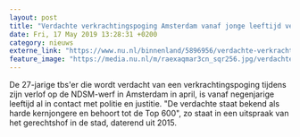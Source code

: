 ```yaml
---
layout: post
title: "Verdachte verkrachtingspoging Amsterdam vanaf jonge leeftijd veelpleger"
date: Fri, 17 May 2019 13:28:31 +0200
category: nieuws
externe_link: "https://www.nu.nl/binnenland/5896956/verdachte-verkrachtingspoging-amsterdam-vanaf-jonge-leeftijd-veelpleger.html"
feature_image: "https://media.nu.nl/m/raexaqmar3cn_sqr256.jpg/verdachte-verkrachtingspoging-amsterdam-vanaf-jonge-leeftijd-veelpleger.jpg"
---
```


De 27-jarige tbs'er die wordt verdacht van een verkrachtingspoging tijdens zijn verlof op de NDSM-werf in Amsterdam in april, is vanaf negenjarige leeftijd al in contact met politie en justitie. "De verdachte staat bekend als harde kernjongere en behoort tot de Top 600", zo staat in een uitspraak van het gerechtshof in de stad, daterend uit 2015.
